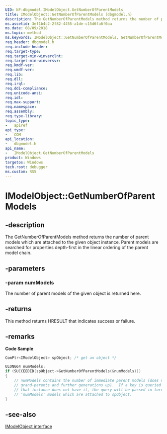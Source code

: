 ```yaml
---
UID: NF:dbgmodel.IModelObject.GetNumberOfParentModels
title: IModelObject::GetNumberOfParentModels (dbgmodel.h)
description: The GetNumberOfParentModels method returns the number of parent models which are attached to the given object instance.
ms.assetid: 3ef1b4c2-2f82-4455-a1de-c15d6fa6f0aa
ms.date: 08/09/2018
ms.topic: method
ms.keywords: IModelObject::GetNumberOfParentModels, GetNumberOfParentModels, IModelObject.GetNumberOfParentModels, IModelObject::GetNumberOfParentModels, IModelObject.GetNumberOfParentModels
req.header: dbgmodel.h
req.include-header:
req.target-type:
req.target-min-winverclnt:
req.target-min-winversvr:
req.kmdf-ver:
req.umdf-ver:
req.lib:
req.dll:
req.irql: 
req.ddi-compliance:
req.unicode-ansi:
req.idl:
req.max-support:
req.namespace:
req.assembly:
req.type-library: 
topic_type: 
-	apiref
api_type: 
-	COM
api_location: 
-	dbgmodel.h
api_name: 
-	IModelObject.GetNumberOfParentModels
product: Windows
targetos: Windows
tech.root: debugger
ms.custom: RS5
---
```


# IModelObject::GetNumberOfParentModels


## -description

The GetNumberOfParentModels method returns the number of parent models which are attached to the given object instance. Parent models are searched for properties depth-first in the linear ordering of the parent model chain. 

## -parameters

### -param numModels
The number of parent models of the given object is returned here.

## -returns
This method returns HRESULT that indicates success or failure.

## -remarks


**Code Sample**

```cpp
ComPtr<IModelObject> spObject; /* get an object */

ULONG64 numModels;
if (SUCCEEDED(spObject->GetNumberOfParentModels(&numModels)))
{
    // numModels contains the number of immediate parent models (does not include 
    // grand-parents and further generations up).  If a key is queried on spObject and 
    // that instance does not have it, the query will be passed in turn to each of the
    // 'numModels' models which are attached to spObject.
}
```

## -see-also

[IModelObject interface](nn-dbgmodel-imodelobject.md)
